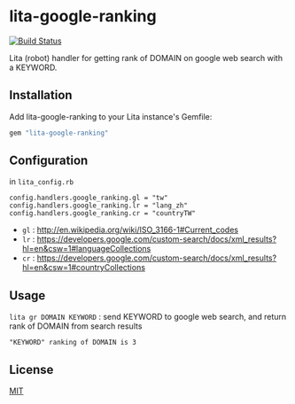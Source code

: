 # lita-google-ranking

[![Build Status](https://travis-ci.org/marsz/lita-google-ranking.png?branch=master)](https://travis-ci.org/marsz/lita-google-ranking)

Lita (robot) handler for getting rank of DOMAIN on google web search with a KEYWORD.

## Installation

Add lita-google-ranking to your Lita instance's Gemfile:

``` ruby
gem "lita-google-ranking"
```

## Configuration

in `lita_config.rb`

```
config.handlers.google_ranking.gl = "tw"
config.handlers.google_ranking.lr = "lang_zh"
config.handlers.google_ranking.cr = "countryTW"
```

- `gl` : http://en.wikipedia.org/wiki/ISO_3166-1#Current_codes
- `lr` : https://developers.google.com/custom-search/docs/xml_results?hl=en&csw=1#languageCollections
- `cr` : https://developers.google.com/custom-search/docs/xml_results?hl=en&csw=1#countryCollections

## Usage

`lita gr DOMAIN KEYWORD` : send KEYWORD to google web search, and return rank of DOMAIN from search results

```
"KEYWORD" ranking of DOMAIN is 3
```

## License

[MIT](http://opensource.org/licenses/MIT)
